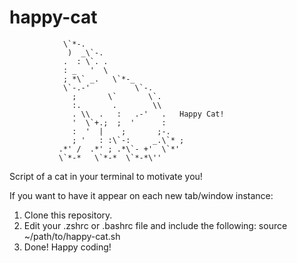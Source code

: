 # happy-cat
                \`*-.        
                 )  _\`-.     
                .  : \`. .    
                : _   '  \   
                ; *\` _.   \`*-_
                \`-.-'          \`-.
                  ;       \`       \`. 
                  :.       .        \\
                  . \\  .   :   .-'   .   Happy Cat!
                  '  \`+.;  ;  '      :
                  :  '  |    ;       ;-.
                  ; '   : :\`-:     _.\`* ;
               .*' /  .*' ; .*\`- +'  \`*'
               \`*-*   \`*-*  \`*-*\''

Script of a cat in your terminal to motivate you!

If you want to have it appear on each new tab/window instance:
1. Clone this repository.
2. Edit your .zshrc or .bashrc file and include the following: source ~/path/to/happy-cat.sh
3. Done! Happy coding!
